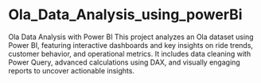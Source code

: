 # Ola_Data_Analysis_using_powerBi
 Ola Data Analysis with Power BI   This project analyzes an Ola dataset using Power BI, featuring interactive dashboards and key insights on ride trends, customer behavior, and operational metrics. It includes data cleaning with Power Query, advanced calculations using DAX, and visually engaging reports to uncover actionable insights.
